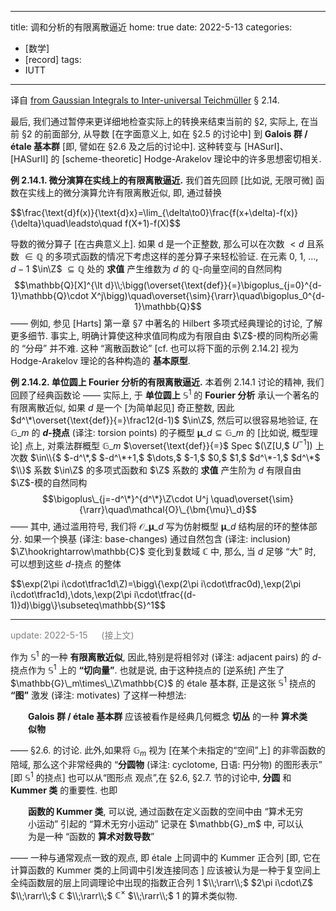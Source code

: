 
---
title: 调和分析的有限离散逼近
home: true
date: 2022-5-13
categories:
  - [数学]
  - [record]
tags:
  - IUTT
---

译自 [from Gaussian Integrals to Inter-universal Teichmüller](http://www.kurims.kyoto-u.ac.jp/~motizuki/Alien%20Copies,%20Gaussians,%20and%20inter-universal%20Teichmuller%20Theory.pdf) § 2.14.

最后, 我们通过暂停来更详细地检查实际上的转换来结束当前的 §2, 实际上, 在当前 §2 的前面部分, 从导数 [在字面意义上, 如在 §2.5 的讨论中] 到 **Galois 群 / étale 基本群** [即, 譬如在 §2.6 及之后的讨论中]. 这种转变与 [HASurI]、[HASurII] 的 [scheme-theoretic] Hodge-Arakelov 理论中的许多思想密切相关.

**例 2.14.1. 微分演算在实线上的有限离散逼近.** 我们首先回顾 [比如说, 无限可微] 函数在实线上的微分演算允许有限离散近似, 即, 通过替换
<div class="scroll">
$$\frac{\text{d}f(x)}{\text{d}x}=\lim_{\delta\to0}\frac{f(x+\delta)-f(x)}{\delta}\quad\leadsto\quad f(X+1)-f(X)$$
</div>

导数的微分算子 [在古典意义上]. 如果 d 是一个正整数, 那么可以在次数 $\lt d$ 且系数 $\in\mathbb{Q}$ 的多项式函数的情况下考虑这样的差分算子来轻松验证. 在元素 $0,$ $1,$ $\dots,$ $d-1$ $\in\Z$ $\subseteq\mathbb{Q}$ 处的 **求值** 产生维数为 $d$ 的 $\mathbb{Q}$-向量空间的自然同构
$$\mathbb{Q}[X]^{\lt d}\\;\bigg(\overset{\text{def}}{=}\bigoplus_{j=0}^{d-1}\mathbb{Q}\cdot X^j\bigg)\quad\overset{\sim}{\rarr}\quad\bigoplus_0^{d-1}\mathbb{Q}$$ $——$ 例如, 参见 [Harts] 第一章 §7 中著名的 Hilbert 多项式经典理论的讨论, 了解更多细节. 事实上, 明确计算使这种求值同构成为有限自由 $\Z$-模的同构所必需的 “分母” 并不难. 这种 “离散函数论” [cf. 也可以将下面的示例 2.14.2] 视为 Hodge-Arakelov 理论的各种构造的 **基本原型**.

**例 2.14.2. 单位圆上 Fourier 分析的有限离散逼近.** 本着例 2.14.1 讨论的精神, 我们回顾了经典函数论 $——$ 实际上, 于 **单位圆上** $\mathbb{S}^1$ 的 **Fourier 分析** 承认一个著名的有限离散近似, 如果 $d$ 是一个 $[$为简单起见$]$ 奇正整数, 因此 $d^\*\overset{\text{def}}{=}\frac12(d-1)$ $\in\Z$, 然后可以很容易地验证, 在 $\mathbb{G}\_m$ 的  **$d$-挠点** (译注: torsion points) 的子概型 $\bm{\mu}\_d\subseteq\mathbb{G}\_m$ 的 $[$比如说, 概型理论$]$ 点上, 对乘法群概型 $\mathbb{G}\_m$ $\overset{\text{def}}{=}$ $\text{Spec}$ $(\Z[U,$ $U^{-1}])$ 上次数 $\in\\{$ $-d^\*,$ $-d^\*+1,$ $\dots,$ $-1,$ $0,$ $1,$ $d^\*-1,$ $d^\*$ $\\}$ 系数 $\in\Z$ 的多项式函数和 $\Z$ 系数的 **求值** 产生阶为 $d$ 有限自由 $\Z$-模的自然同构
$$\bigoplus\_{j=-d^\*}^{d^\*}\Z\cdot U^j \quad\overset{\sim}{\rarr}\quad\mathcal{O}\_{\bm{\mu}\_d}$$ $——$ 其中, 通过滥用符号, 我们将 $\mathcal{O}\_{\bm{\mu}\_d}$ 写为仿射概型 $\bm{\mu}\_d$ 结构层的环的整体部分. 如果一个换基 (译注: base-changes) 通过自然包含 (译注: inclusion) $\Z\hookrightarrow\mathbb{C}$ 变化到复数域 $\mathbb{C}$ 中, 那么, 当 $d$ 足够 “大” 时, 可以想到这些 $d$-挠点 的整体
<div class="scroll">
$$\exp(2\pi i\cdot\tfrac1d\Z)=\bigg\{\exp(2\pi i\cdot\tfrac0d),\exp(2\pi i\cdot\tfrac1d),\dots,\exp(2\pi i\cdot\tfrac{(d-1)}d)\bigg\}\subseteq\mathbb{S}^1$$
</div>

---

<span style="color: grey;">update: 2022-5-15 &emsp; (接上文)</span>

作为 $\mathbb{S}^1$ 的一种 **有限离散近似**, 因此,特别是将相邻对 (译注: adjacent pairs) 的 $d$-挠点作为 $\mathbb{S}^1$ 上的 **“切向量”**. 也就是说, 由于这种挠点的 $[$逆系统$]$ 产生了 $\mathbb{G}\_m\times\_\Z\mathbb{C}$ 的 étale 基本群, 正是这张 $\mathbb{S}^1$ 挠点的 **“图”** 激发 (译注: motivates) 了这样一种想法: 
<p style="margin: 0 2em 0 2em;"> <b>Galois 群 / étale 基本群</b> 应该被看作是经典几何概念 <b>切丛</b> 的一种 <b>算术类似物</b> </p>

$——$ §2.6. 的讨论. 此外,如果将 $\mathbb{G}_m$ 视为 $[$在某个未指定的“空间”上$]$ 的非零函数的陪域, 那么这个非常经典的 “**分圆物** (译注: cyclotome, 日语: 円分物) 的图形表示” $[$即 $\mathbb{S}^1$ 的挠点$]$ 也可以从“图形点 观点”,在 §2.6, §2.7. 节的讨论中, **分圆** 和 **Kummer 类** 的重要性. 也即 
<p style="margin: 0 2em 0 2em;"> <b>函数的 Kummer 类</b>, 可以说, 通过函数在定义函数的空间中由 “算术无穷小运动” 引起的 “算术无穷小运动” 记录在 $\mathbb{G}_m$ 中, 可以认为是一种 “函数的 <b>算术对数导数</b>” </p>

$——$ 一种与通常观点一致的观点, 即 étale 上同调中的 Kummer 正合列 $[$即, 它在计算函数的 Kummer 类的上同调中引发连接同态 $]$ 应该被认为是一种于复空间上全纯函数层的层上同调理论中出现的指数正合列 $1$ $\\;\rarr\\;$ $2\pi i\cdot\Z$ $\\;\rarr\\;$ $\mathbb{C}$ $\\;\rarr\\;$ $\mathbb{C}^\times$ $\\;\rarr\\;$ $1$ 的算术类似物.

